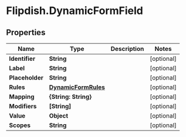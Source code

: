 # Flipdish.DynamicFormField

## Properties

Name | Type | Description | Notes
------------ | ------------- | ------------- | -------------
**Identifier** | **String** |  | [optional] 
**Label** | **String** |  | [optional] 
**Placeholder** | **String** |  | [optional] 
**Rules** | [**DynamicFormRules**](DynamicFormRules.md) |  | [optional] 
**Mapping** | **{String: String}** |  | [optional] 
**Modifiers** | **[String]** |  | [optional] 
**Value** | **Object** |  | [optional] 
**Scopes** | **String** |  | [optional] 


